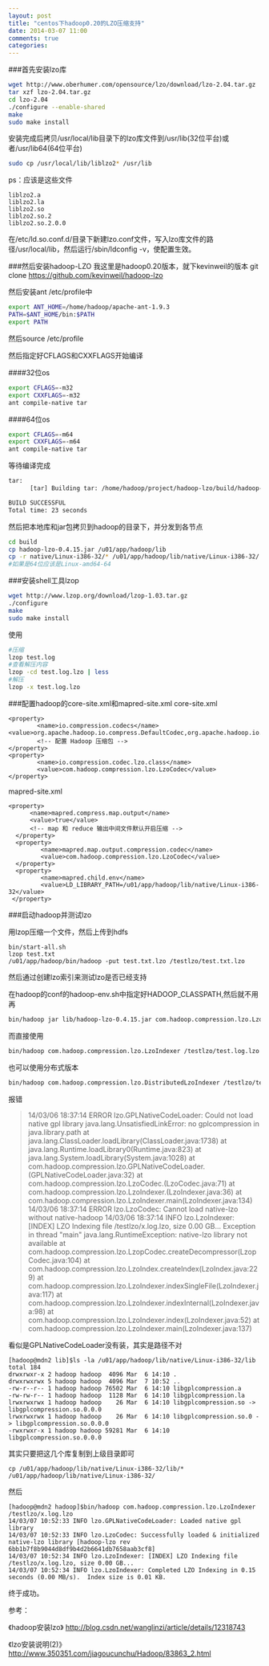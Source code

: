 ```yaml
---
layout: post
title: "centos下hadoop0.20的LZO压缩支持"
date: 2014-03-07 11:00
comments: true
categories: 
---
```


###首先安装lzo库
```sh
wget http://www.oberhumer.com/opensource/lzo/download/lzo-2.04.tar.gz
tar xzf lzo-2.04.tar.gz
cd lzo-2.04
./configure --enable-shared
make
sudo make install
```
安装完成后拷贝/usr/local/lib目录下的lzo库文件到/usr/lib(32位平台)或者/usr/lib64(64位平台)

<!-- more -->

```sh
sudo cp /usr/local/lib/liblzo2* /usr/lib
```
ps：应该是这些文件
```
liblzo2.a
liblzo2.la
liblzo2.so
liblzo2.so.2
liblzo2.so.2.0.0
```
在/etc/ld.so.conf.d/目录下新建lzo.conf文件，写入lzo库文件的路径/usr/local/lib，然后运行/sbin/ldconfig -v，使配置生效。

###然后安装hadoop-LZO
我这里是hadoop0.20版本，就下kevinweil的版本
git clone https://github.com/kevinweil/hadoop-lzo

然后安装ant
/etc/profile中
```bash
export ANT_HOME=/home/hadoop/apache-ant-1.9.3
PATH=$ANT_HOME/bin:$PATH
export PATH
```
然后source /etc/profile

然后指定好CFLAGS和CXXFLAGS开始编译

####32位os
```bash
export CFLAGS=-m32
export CXXFLAGS=-m32
ant compile-native tar
```
####64位os
```bash
export CFLAGS=-m64
export CXXFLAGS=-m64
ant compile-native tar
```
等待编译完成
```bash
tar:
      [tar] Building tar: /home/hadoop/project/hadoop-lzo/build/hadoop-lzo-0.4.15.tar.gz

BUILD SUCCESSFUL
Total time: 23 seconds
```
然后把本地库和jar包拷贝到hadoop的目录下，并分发到各节点
```bash
cd build
cp hadoop-lzo-0.4.15.jar /u01/app/hadoop/lib
cp -r native/Linux-i386-32/* /u01/app/hadoop/lib/native/Linux-i386-32/
#如果是64位应该是Linux-amd64-64
```

###安装shell工具lzop
```bash
wget http://www.lzop.org/download/lzop-1.03.tar.gz
./configure
make
sudo make install
```
使用
```bash
#压缩
lzop test.log
#查看解压内容
lzop -cd test.log.lzo | less
#解压
lzop -x test.log.lzo
```


###配置hadoop的core-site.xml和mapred-site.xml
core-site.xml
```
<property>
        <name>io.compression.codecs</name> <value>org.apache.hadoop.io.compress.DefaultCodec,org.apache.hadoop.io.compress.GzipCodec,org.apache.hadoop.io.compress.BZip2Codec,com.hadoop.compression.lzo.LzoCodec,com.hadoop.compression.lzo.LzopCodec</value>
        <!-- 配置 Hadoop 压缩包 -->
</property>
<property> 
        <name>io.compression.codec.lzo.class</name> 
        <value>com.hadoop.compression.lzo.LzoCodec</value> 
</property>
```
mapred-site.xml
```
<property>
      <name>mapred.compress.map.output</name>
      <value>true</value>
      <!-- map 和 reduce 输出中间文件默认开启压缩 -->
  </property>
  <property>      
         <name>mapred.map.output.compression.codec</name>       
         <value>com.hadoop.compression.lzo.LzoCodec</value>      
  </property> 
  <property>
         <name>mapred.child.env</name> 
         <value>LD_LIBRARY_PATH=/u01/app/hadoop/lib/native/Linux-i386-32</value> 
 </property>
```

###启动hadoop并测试lzo

用lzop压缩一个文件，然后上传到hdfs
```
bin/start-all.sh
lzop test.txt
/u01/app/hadoop/bin/hadoop -put test.txt.lzo /testlzo/test.txt.lzo
```

然后通过创建lzo索引来测试lzo是否已经支持

在hadoop的conf的hadoop-env.sh中指定好HADOOP_CLASSPATH,然后就不用再
```sh
bin/hadoop jar lib/hadoop-lzo-0.4.15.jar com.hadoop.compression.lzo.LzoIndexer /testlzo/test.txt.lzo
```
而直接使用
```sh
bin/hadoop com.hadoop.compression.lzo.LzoIndexer /testlzo/test.log.lzo
```

也可以使用分布式版本
```sh
bin/hadoop com.hadoop.compression.lzo.DistributedLzoIndexer /testlzo/test.log.lzo
```


报错
> 14/03/06 18:37:14 ERROR lzo.GPLNativeCodeLoader: Could not load native gpl library
> java.lang.UnsatisfiedLinkError: no gplcompression in java.library.path
>        at java.lang.ClassLoader.loadLibrary(ClassLoader.java:1738)
>        at java.lang.Runtime.loadLibrary0(Runtime.java:823)
>        at java.lang.System.loadLibrary(System.java:1028)
>        at com.hadoop.compression.lzo.GPLNativeCodeLoader.<clinit>(GPLNativeCodeLoader.java:32)
>        at com.hadoop.compression.lzo.LzoCodec.<clinit>(LzoCodec.java:71)
>        at com.hadoop.compression.lzo.LzoIndexer.<init>(LzoIndexer.java:36)
>        at com.hadoop.compression.lzo.LzoIndexer.main(LzoIndexer.java:134)
> 14/03/06 18:37:14 ERROR lzo.LzoCodec: Cannot load native-lzo without native-hadoop
> 14/03/06 18:37:14 INFO lzo.LzoIndexer: [INDEX] LZO Indexing file /testlzo/x.log.lzo, size 0.00 GB...
> Exception in thread "main" java.lang.RuntimeException: native-lzo library not available
>        at com.hadoop.compression.lzo.LzopCodec.createDecompressor(LzopCodec.java:104)
>        at com.hadoop.compression.lzo.LzoIndex.createIndex(LzoIndex.java:229)
>        at com.hadoop.compression.lzo.LzoIndexer.indexSingleFile(LzoIndexer.java:117)
>        at com.hadoop.compression.lzo.LzoIndexer.indexInternal(LzoIndexer.java:98)
>        at com.hadoop.compression.lzo.LzoIndexer.index(LzoIndexer.java:52)
>        at com.hadoop.compression.lzo.LzoIndexer.main(LzoIndexer.java:137)



看似是GPLNativeCodeLoader没有装，其实是路径不对
```
[hadoop@mdn2 lib]$ls -la /u01/app/hadoop/lib/native/Linux-i386-32/lib
total 184
drwxrwxr-x 2 hadoop hadoop  4096 Mar  6 14:10 .
drwxrwxrwx 5 hadoop hadoop  4096 Mar  7 10:52 ..
-rw-r--r-- 1 hadoop hadoop 76502 Mar  6 14:10 libgplcompression.a
-rw-rw-r-- 1 hadoop hadoop  1128 Mar  6 14:10 libgplcompression.la
lrwxrwxrwx 1 hadoop hadoop    26 Mar  6 14:10 libgplcompression.so -> libgplcompression.so.0.0.0
lrwxrwxrwx 1 hadoop hadoop    26 Mar  6 14:10 libgplcompression.so.0 -> libgplcompression.so.0.0.0
-rwxrwxr-x 1 hadoop hadoop 59281 Mar  6 14:10 libgplcompression.so.0.0.0
```
其实只要把这几个库复制到上级目录即可
```
cp /u01/app/hadoop/lib/native/Linux-i386-32/lib/* /u01/app/hadoop/lib/native/Linux-i386-32/
```
然后
```
[hadoop@mdn2 hadoop]$bin/hadoop com.hadoop.compression.lzo.LzoIndexer /testlzo/x.log.lzo
14/03/07 10:52:33 INFO lzo.GPLNativeCodeLoader: Loaded native gpl library
14/03/07 10:52:33 INFO lzo.LzoCodec: Successfully loaded & initialized native-lzo library [hadoop-lzo rev 6bb1b7f8b9044d8df9b4d2b6641db7658aab3cf8]
14/03/07 10:52:34 INFO lzo.LzoIndexer: [INDEX] LZO Indexing file /testlzo/x.log.lzo, size 0.00 GB...
14/03/07 10:52:34 INFO lzo.LzoIndexer: Completed LZO Indexing in 0.15 seconds (0.00 MB/s).  Index size is 0.01 KB.
```
终于成功。

参考：

《hadoop安装lzo》
http://blog.csdn.net/wanglinzi/article/details/12318743

《lzo安装说明(2)》
http://www.350351.com/jiagoucunchu/Hadoop/83863_2.html


